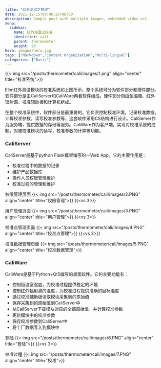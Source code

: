 ```yaml
---
title: "红外测温之校准"
date: 2021-12-15T08:06:25+06:00
description: Sample post with multiple images, embedded video ect.
menu:
  sidebar:
    name: 红外测温之校准
    identifier: cali
    parent: thermometer
    weight: 20
hero: images/hero.jpg
tags: ["Markdown","Content Organization","Multi-lingual"]
categories: ["Basic"]
---
```


{{< img src="/posts/thermometer/cali/images/1.png" align="center" title="校准系统">}}

Elim红外测温模块的校准系统如上图所示。整个系统可分为软件部分和硬件部分。软件部分是由CaliServer和CaliWare两套软件组成。硬件部分则由恒温箱、红外辐射源、校准辅助板和计算机组成。

在整个校准系统中，软件部分是最重要的。它负责控制校准环境，记录校准数据，计算校准参数，读写校准参数等。这套软件采用CS结构进行设计。CaliServer作为服务端，提供数据的存储等服务。CaliWare作为客户端，实现对校准系统的控制，对被校准模块的读写，校准参数的计算等功能。


### CaliServer

CaliServer是基于python Flask框架编写的一Web App。它的主要作用是：
    
* 校准过程中的数据的记录
* 维护产品数据库
* 操作人员权限管理维护
* 校准过程的管理和维护

权限管理页面
{{< img src="/posts/thermometer/cali/images/2.PNG" align="center" title="权限管理">}}
{{<vs 3>}}

用户管理页面
{{< img src="/posts/thermometer/cali/images/3.PNG" align="center" title="用户管理">}}
{{<vs 3>}}

校准点管理页面
{{< img src="/posts/thermometer/cali/images/4.PNG" align="center" title="校准点管理">}}
{{<vs 3>}}

校准数据管理页面
{{< img src="/posts/thermometer/cali/images/5.PNG" align="center" title="校准数据管理">}}


### CaliWare
CaliWare是基于Python+Qt5编写的桌面软件。它的主要功能有：
* 控制恒温室温度，为校准过程提供稳定的环境
* 控制红外辐射源的温度，为校准过程提供准确的目标温度
* 通过校准辅助板读取模块采集到的原始值
* 保存采集到的原始值到CaliServer中
* 从CaliServer下载模块对应的全部原始值，并计算校准参数
* 更新模块中的校准参数
* 保存校准参数到CaliServer中
* 将工厂数据写入到模块中

登陆
{{< img src="/posts/thermometer/cali/images/6.PNG" align="center" title="登陆">}}
{{<vs 3>}}

校准过程
{{< img src="/posts/thermometer/cali/images/7.PNG" align="center" title="校准">}}
